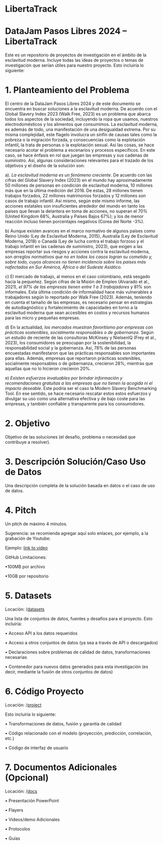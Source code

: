 # LibertaTrack
# DataJam Pasos Libres 2024 – LibertaTrack

Este es un repositorio de proyectos de investigación en el ámbito de la esclavitud moderna. Incluye todas las ideas de proyectos o temas de investigación que serían útiles para nuestro proyecto.
Esto incluiría lo siguiente:

# 1. Planteamiento del Problema

El centro de la DataJam Pasos Libres 2024 y de este documento se encuentra en buscar soluciones a la esclavitud moderna. De acuerdo con el Global Slavery Index 2023 (Walk Free, 2023) es un problema que abarca todos los aspectos de la sociedad, incluyendo la ropa que usamos, nuestros electrodomésticos y los alimentos que consumimos. La esclavitud moderna, es además de todo, una manifestación de una desigualdad extrema. Por su misma complejidad, este flagelo involucra un sinfín de causas tales como la pobreza o la migración forzada, y consecuencias como la explotación infantil, la trata de personas o la explotación
sexual. Así las cosas, se hace necesario acotar el problema a escenarios y procesos específicos. En este caso, se hace énfasis en rol que juegan las empresas y sus cadenas de suministro. Así, algunas consideraciones relevantes para el trazado de los objetivos y el diseño de la solución son: 

a). <em>La esclavitud moderna es un fenómeno creciente</em>. De acuerdo con las cifras del Global Slavery Index (2023) en el mundo hay aproximadamente 50 millones de personas en condición de esclavitud moderna, 10 millones más que en la última medición del 2016. De estas, 28 millones tienen trabajos forzados, 22 millones matrimonios forzados y 12 millones son casos de trabajo infantil. Así mismo, según este mismo informe, las acciones estatales son insuficientes alrededor del mundo en tanto los países que llevan la delantera en toma de acciones, no superan el 70% (United Kingdom 68%, Australia y Países Bajos 67%); y los de menor reacción incluso tienen porcentajes negativos (Corea del Norte -3%). 

b) Aunque existen avances en el marco normativo de algunos países como Reino Unido (Ley de Esclavitud Moderna, 2015), Australia (Ley de Esclavitud Moderna, 2018) o Canadá (Ley de lucha contra el trabajo forzoso y el trabajo infantil en las cadenas de suministro, 2023), que exigen a las empresas reportar sus riesgos y acciones contra la esclavitud moderna, son <em>arreglos normativos que no en todos los casos logran su cometido y, sobre todo, cuyos alcances no tienen incidencia sobre los países más nafectados en Sur América, África o del Sudeste Asiático.</em>

c) El mercado de trabajo, al menos en el caso colombiano, está sesgado hacia la pequeñez. Según cifras de la Misión de Empleo (Alvarado et al., 2021), <em>el 97% de las empresas tienen entre 1 a 3 trabajadores</em> y 81% son informales. Esta última condición de informalidad hace más vulnerables a trabajadores según lo reportado por Walk Free (2023). Además, teniendo en cuenta el tamaño de las empresas, es necesario pensar en estrategias de autodiagnóstico y fortalecimiento de capacidades en torno a la esclavitud moderna que sean accesibles en costos y recursos humanos para las micro y pequeñas empresas. 

d) En la actualidad, <em>los mercados muestran favoritismo por empresas con prácticas sostenibles, socialmente responsables o de gobernanza</em>. Según un estudio de reciente de las consultoras McKinsey y NielsenIQ (Frey et al., 2023), los consumidores se preocupan por la sostenibilidad, la responsabilidad social y la gobernanza. Así, 78% de las personas encuestadas manifestaron que las prácticas responsables son importantes para ellas. Además, empresas que reportaron prácticas sostenibles, socialmente responsables o de gobernanza, crecieron 28%, mientras que aquellas que no lo hicieron crecieron 20%.

e) <em>Existen esfuerzos invaluables por brindar información y recomendaciones gratuitas a las empresas que no tienen la acogida ni el impacto deseable</em>. Este podría ser el caso la Modern Slavery Benchmarking Tool. En ese sentido, se hace necesario rescatar estos estos esfuerzos y divulgar su uso como una alternativa efectiva y de bajo coste para las empresas, y también confiable y transparente para los consumidores.

# 2. Objetivo

Objetivo de las soluciones (el desafío, problema o necesidad que contribuye a resolver).

# 3. Descripción Solución/Caso Uso de Datos

Una descripción completa de la solución basada en datos o el caso de uso de datos.

# 4. Pitch

Un pitch de máximo 4 minutos.

Sugerencia: se recomienda agregar aquí solo enlaces, por ejemplo, a la grabación de Youtube:

Ejemplo: [link to video](https://www.youtube.com/watch?v=xUcB90b2HMs&ab_channel=GitHub)

GitHub Limitaciones:

•100MB por archivo

•10GB por repositorio

# 5. Datasets

Locación: /[datasets](https://github.com/DataJam-Pasos-Libres-2024/Project-Template/tree/main/datasets)

Una lista de conjuntos de datos, fuentes y desafíos para el proyecto. Esto incluiría:

•	Acceso API a los datos requeridos

•	Acceso a otros conjuntos de datos (ya sea a través de API o descargados)

•	Declaraciones sobre problemas de calidad de datos, transformaciones necesarias

•	Contenedor para nuevos datos generados para esta investigación (es decir, mediante la fusión de otros conjuntos de datos)

# 6. Código Proyecto

Locación: /[project](https://github.com/DataJam-Pasos-Libres-2024/Project-Template/tree/main/project)

Esto incluiría lo siguiente:

•	Transformaciones de datos, fusión y garantía de calidad

•	Código relacionado con el modelo (proyección, predicción, correlación, etc.)

•	Código de interfaz de usuario

# 7. Documentos Adicionales (Opcional)

Locación: /[docs](https://github.com/DataJam-Pasos-Libres-2024/Project-Template/tree/main/docs)

•	Presentación PowerPoint 

•	Flayers

•	Videos/demo Adicionales

•	Protocolos

•	Guías 
